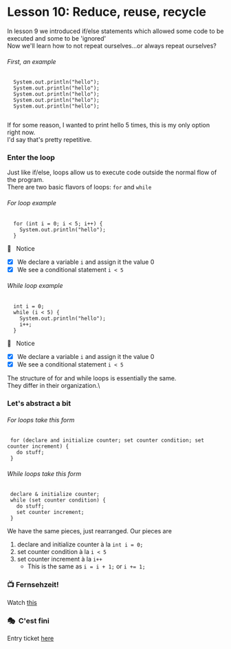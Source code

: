 # Lesson 10: Reduce, reuse, recycle
In lesson 9 we introduced if/else statements which allowed some code to be executed and some to be 'ignored'\
Now we'll learn how to not repeat ourselves...or always repeat ourselves?

###### First, an example
```
  System.out.println("hello");
  System.out.println("hello");
  System.out.println("hello");
  System.out.println("hello");
  System.out.println("hello");
  
```
If for some reason, I wanted to print hello 5 times, this is my only option right now.\
I'd say that's pretty repetitive.

### Enter the loop
Just  like if/else, loops allow us to execute code outside the normal flow of the program.\
There are two basic flavors of loops: `for` and `while`

###### For loop example
```
  for (int i = 0; i < 5; i++) {
    System.out.println("hello");
  }
```
:eyes: &nbsp; Notice
  - [x] We declare a variable `i` and assign it the value 0
  - [x] We see a conditional statement `i < 5`

###### While loop example
```
  int i = 0;
  while (i < 5) {
    System.out.println("hello");
    i++;
  }
```
:eyes: &nbsp; Notice
  - [x] We declare a variable `i` and assign it the value 0
  - [x] We see a conditional statement `i < 5`
 
 The structure of for and while loops is essentially the same.\
 They differ in their organization.\
 
 ### Let's abstract a bit
 ###### For loops take this form 
 ```
  for (declare and initialize counter; set counter condition; set counter increment) {
    do stuff;
  }
 ```
 ###### While loops take this form
 ```
  declare & initialize counter;
  while (set counter condition) {
    do stuff;
    set counter increment;
  }
 ```
 We have the same pieces, just rearranged.
 Our pieces are
  1. declare and initialize counter à la `int i = 0;`
  2. set counter condition à la `i < 5`
  3. set counter increment à la `i++`
      - This is the same as `i = i + 1;` or `i += 1;`
 
 ### :tv:&nbsp;Fernsehzeit!
 Watch [this](https://themadeiraschool.sharepoint.com/sites/IntrotoCS/Shared%20Documents/General/Videos/lesson10Video1.mov)
 
 ### :performing_arts:&nbsp; C'est fini
 Entry ticket [here](https://forms.office.com/Pages/ResponsePage.aspx?id=P9fbuiFvgkyZJ5ogeV5C0bXAAGShYuhAq0O_bKHZJnxUNzRLSE5QWjBVMzRYREJCMkFLTTE0TzZKTyQlQCN0PWcu)
 

